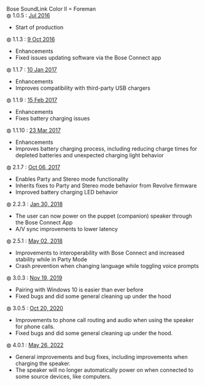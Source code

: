 Bose SoundLink Color II = Foreman<br>
&#9677; 1.0.5 : <a href="[https://www.bose.com/en_us/support/articles/HC2300/productCodes/soundlink_color_ii/article.html](http://web.archive.org/web/20210725092000/https://www.bose.com/en_us/support/articles/HC2300/productCodes/soundlink_color_ii/article.html)">Jul 2016</a><br>
<ul>
  <li>Start of production</li>
</ul>
&#9677; 1.1.3 : <a href="[https://www.bose.com/en_us/support/articles/HC2300/productCodes/soundlink_color_ii/article.html](http://web.archive.org/web/20210725092000/https://www.bose.com/en_us/support/articles/HC2300/productCodes/soundlink_color_ii/article.html)">9 Oct 2016</a><br>
<ul>
  <li>Enhancements</li>
  <li>Fixed issues updating software via the Bose Connect app</li>
</ul>
&#9677; 1.1.7 : <a href="[https://www.bose.com/en_us/support/articles/HC2300/productCodes/soundlink_color_ii/article.html](http://web.archive.org/web/20210725092000/https://www.bose.com/en_us/support/articles/HC2300/productCodes/soundlink_color_ii/article.html)">10 Jan 2017</a><br>
<ul>
  <li>Enhancements</li>
  <li>Improves compatibility with third-party USB chargers</li>
</ul>
&#9677; 1.1.9 : <a href="[https://www.bose.com/en_us/support/articles/HC2300/productCodes/soundlink_color_ii/article.html](http://web.archive.org/web/20210725092000/https://www.bose.com/en_us/support/articles/HC2300/productCodes/soundlink_color_ii/article.html)">15 Feb 2017</a><br>
<ul>
  <li>Enhancements</li>
  <li>Fixes battery charging issues</li>
</ul>
&#9677; 1.1.10 : <a href="[https://www.bose.com/en_us/support/articles/HC2300/productCodes/soundlink_color_ii/article.html](http://web.archive.org/web/20210725092000/https://www.bose.com/en_us/support/articles/HC2300/productCodes/soundlink_color_ii/article.html)">23 Mar 2017</a><br>
<ul>
  <li>Enhancements</li>
  <li>Improves battery charging process, including reducing charge times for depleted batteries and unexpected charging light behavior</li>
</ul>
&#9677; 2.1.7 : <a href="https://community.bose.com/t5/Portable-Archive/Firmware-Release-2-1-7-SoundLink-Color-II-Bluetooth-speakers/m-p/78633">Oct 06, 2017</a></br>
<ul>
  <li>Enables Party and Stereo mode functionality</li>
  <li>Inherits fixes to Party and Stereo mode behavior from Revolve firmware</li>
  <li>Improved battery charging LED behavior</li>
</ul>
&#9677; 2.2.3 : <a href="https://community.bose.com/t5/Portable-Archive/New-firmware-available-for-the-on-the-go-Bluetooth-Speakers/m-p/108096">Jan 30, 2018</a></br>
<ul>
  <li>The user can now power on the puppet (companion) speaker through the Bose Connect App</li>
  <li>A/V sync improvements to lower latency</li>
</ul>
&#9677; 2.5.1 : <a href="https://community.bose.com/t5/Portable-Archive/New-firmware-release-for-SoundLink-speakers-and-SoundWear/td-p/124184">May 02, 2018</a></br>
<ul>
  <li>Improvements to interoperability with Bose Connect and increased stability while in Party Mode</li>
  <li>Crash prevention when changing language while toggling voice prompts</li>
</ul>
&#9677; 3.0.3 : <a href="https://community.bose.com/t5/Portable/SoundLink-Color-II-and-Micro-Firmware-Update-3-0-3-November-19th/m-p/252484">Nov 19, 2019</a><br>
<ul>
  <li>Pairing with Windows 10 is easier than ever before</li>
  <li>Fixed bugs and did some general cleaning up under the hood</li>
</ul>
&#9677; 3.0.5 : <a href="https://community.bose.com/t5/Portable/SoundLink-Color-II-Firmware-update-3-0-5-October-20th-2020/m-p/557286">Oct 20, 2020</a><br>
<ul>
  <li>Improvements to phone call routing and audio when using the speaker for phone calls.</li>
  <li>Fixed bugs and did some general cleaning up under the hood.</li>
</ul>
&#9677; 4.0.1 : <a href="[https://www.bose.com/en_us/support/articles/HC2300/productCodes/soundlink_color_ii/article.html](http://web.archive.org/web/20210725092000/https://www.bose.com/en_us/support/articles/HC2300/productCodes/soundlink_color_ii/article.html)">May 26, 2022</a><br>
<ul>
  <li>General improvements and bug fixes, including improvements when charging the speaker.</li>
  <li>The speaker will no longer automatically power on when connected to some source devices, like computers.</li>
</ul>
